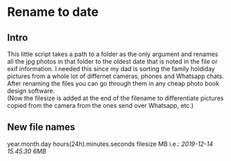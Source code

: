 # Rename to date
## Intro
This little script takes a path to a folder as the only argument and renames all the jpg photos in that folder to the oldest date that is noted
in the file or exif information. I needed this since my dad is sorting the family holdiday pictures from a whole lot of differnet cameras, phones
and Whatsapp chats. After renaming the files you can go through them in any cheap photo book design software.  
(Now the filesize is added at the end of the filename to differentiate pictures copied from the camera from the ones send over Whatsapp, etc.)

## New file names
year.month.day hours(24h).minutes.seconds filesize MB
i.e.: *2019-12-14 15.45.30 6MB*